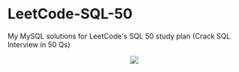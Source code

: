 # LeetCode-SQL-50
My MySQL solutions for LeetCode's SQL 50 study plan (Crack SQL Interview in 50 Qs)

<p align="center">
  <img src="https://assets.leetcode.com/static_assets/others/Top_SQL_50.gif" />
</p>


